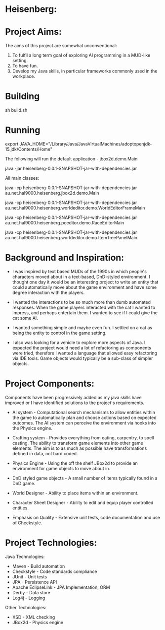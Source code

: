 
Heisenberg:
===================

Project Aims:
===================
The aims of this project are somewhat unconventional:

1) To fulfil a long term goal of exploring AI programming in a MUD-like setting.
2) To have fun.
3) Develop my Java skills, in particular frameworks commonly used in the workplace.

Building
=========
sh build.sh

Running
========
export JAVA_HOME="/Library/Java/JavaVirtualMachines/adoptopenjdk-15.jdk/Contents/Home"

The following will run the default application - jbox2d.demo.Main

java -jar heisenberg-0.0.1-SNAPSHOT-jar-with-dependencies.jar

All main classes:

java -cp heisenberg-0.0.1-SNAPSHOT-jar-with-dependencies.jar au.net.hal9000.heisenberg.jbox2d.demo.Main

java -cp heisenberg-0.0.1-SNAPSHOT-jar-with-dependencies.jar au.net.hal9000.heisenberg.worldeditor.demo.WorldEditorFrameMain

java -cp heisenberg-0.0.1-SNAPSHOT-jar-with-dependencies.jar au.net.hal9000.heisenberg.pceditor.demo.RaceEditorMain

java -cp heisenberg-0.0.1-SNAPSHOT-jar-with-dependencies.jar au.net.hal9000.heisenberg.worldeditor.demo.ItemTreePanelMain



Background and Inspiration:
============================

* I was inspired by text based MUDs of the 1990s in which
people's characters moved about in a text-based, DnD-styled
environment.  I thought one day it would be an interesting project 
to write an entity that could automatically move about the game 
environment and have some degree interaction with the players. 

* I wanted the interactions to be so much more than dumb 
automated responses. When the game players interacted with
the cat I wanted to impress, and perhaps entertain them.
I wanted to see if I could give the cat some AI.

* I wanted something simple and maybe even fun. I settled on a cat
as being the entity to control in the game setting.

* I also was looking for a vehicle to explore more aspects of Java.
I expected the project would need a lot of refactoring as components
were tried, therefore I wanted a language that allowed easy refactoring 
via IDE tools.  Game objects would typically be a sub-class of simpler objects.  

Project Components:
===================
Components have been progressively added as my java skills have improved
or I have identified solutions to the project's requirements.

* AI system - Computational search mechanisms to allow entities within the
  game to automatically plan and choose actions based on expected outcomes.
  The AI system can perceive the environment via hooks into the Physics engine.

* Crafting system - Provides everything from eating, carpentry, to spell 
  casting.  The ability to transform game elements into other game elements.
  The aim is to as much as possible have transformations defined in data,
  not hard coded.
 
* Physics Engine - Using the off the shelf JBox2d to provide an environment
  for game objects to move about in.

* DnD styled game objects - A small number of items typically found in a DnD 
  game.

* World Designer - Ability to place items within an environment.

* Character Sheet Designer - Ability to edit and equip player controlled entities.

* Emphasis on Quality - Extensive unit tests, code documentation and use of Checkstyle.

Project Technologies:
======================

Java Technologies:
* Maven - Build automation
* Checkstyle - Code standards compliance
* JUnit - Unit tests
* JPA - Persistence API
* Apache EclipseLink - JPA Implementation, ORM
* Derby - Data store
* Log4j - Logging

Other Technologies:
* XSD - XML checking
* JBox2d - Physics engine

